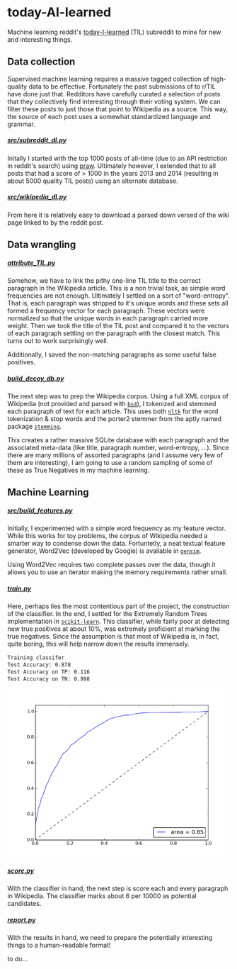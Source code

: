 # today-AI-learned
Machine learning reddit's [today-I-learned](https://www.reddit.com/r/todayilearned/) (TIL) subreddit to mine for new and interesting things.

## Data collection
  
Supervised machine learning requires a massive tagged collection of high-quality data to be effective. Fortunately the past submissions of to r/TIL have done just that. Redditors have carefully curated a selection of posts that they collectively find interesting through their voting system. We can filter these posts to just those that point to Wikipedia as a source. This way, the source of each post uses a somewhat standardized language and grammar.

##### [src/subreddit_dl.py](src/subreddit_dl.py)

Initally I started with the top 1000 posts of all-time (due to an API restriction in reddit's search) using [praw](https://praw.readthedocs.org/en/). Ultimately however, I extended that to all posts that had a score of > 1000 in the years 2013 and 2014 (resulting in about 5000 quality TIL posts) using an alternate database.

##### [src/wikipedia_dl.py](src/wikipedia_dl.py)

From here it is relatively easy to download a parsed down versed of the wiki page linked to by the reddit post.

## Data wrangling

##### [attribute_TIL.py](attribute_TIL.py)

Somehow, we have to link the pithy one-line TIL title to the correct paragraph in the Wikipedia article. This is a non trivial task, as simple word frequencies are not enough. Ultimately I settled on a sort of "word-entropy". That is, each paragraph was stripped to it's unique words and these sets all formed a frequency vector for each paragraph. These vectors were normalized so that the unique words in each paragraph carried more weight. Then we took the title of the TIL post and compared it to the vectors of each paragraph settling on the paragraph with the closest match. This turns out to work surprisingly well.

Additionally, I saved the non-matching paragraphs as some useful false positives.

##### [build_decoy_db.py](build_decoy_db.py)

The next step was to prep the Wikipedia corpus.
Using a full XML corpus of Wikipedia (not provided and parsed with [`bs4`](http://www.crummy.com/software/BeautifulSoup/bs4/doc/)), I tokenized and stemmed each paragraph of text for each article. This uses both [`nltk`](http://www.nltk.org/) for the word tokenization & stop words and the porter2 stemmer from the aptly named package [`stemming`](https://pypi.python.org/pypi/stemming/1.0).

This creates a rather massive SQLite database with each paragraph and the associated meta-data (like title, paragraph number, word-entropy, ...). Since there are many millions of assorted paragraphs (and I assume very few of them are interesting), I am going to use a random sampling of some of these as True Negatives in my machine learning. 

## Machine Learning

##### [src/build_features.py](src/build_features.py)

Initially, I experimented with a simple word frequency as my feature vector. While this works for toy problems, the corpus of Wikipedia needed a smarter way to condense down the data. Fortuntetly, a neat textual feature generator, Word2Vec (developed by Google) is available in [`gensim`](https://radimrehurek.com/gensim/).

Using Word2Vec requires two complete passes over the data, though it allows you to use an iterator making the memory requirements rather small.

##### [train.py](train.py)

Here, perhaps lies the most contentious part of the project, the construction of the classifier. In the end, I settled for the Extremely Random Trees implementation in [`scikit-learn`](http://scikit-learn.org/stable/modules/generated/sklearn.ensemble.ExtraTreesClassifier.html). This classifier, while fairly poor at detecting new true positives at about 10%, was extremely proficient at marking the true negatives. Since the assumption is that most of Wikipedia is, in fact, quite boring, this will help narrow down the results immensely.

    Training classifer
    Test Accuracy: 0.878
    Test Accuracy on TP: 0.116
    Test Accuracy on TN: 0.998

![](figures/ROC_ExtraTreeClass.png)
  

##### [score.py](score.py)

With the classifier in hand, the next step is score each and every paragraph in Wikipedia. The classifier marks about 6 per 10000 as potential candidates.

##### [report.py](report.py)

With the results in hand, we need to prepare the potentially interesting things to a human-readable format!

to do...